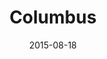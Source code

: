 ---
title: Columbus
date: 2015-08-18
images: [both-front.png, both-side.png]
props: [rbb, sb, wonder-woman-costume, rainbow-tutu, bondage-gear, black-boots, tiara, silver-sparkly-fedora, studded-black-choker, aviators, earrings, disco-ball, glitter-stick, sparkly-star-stick, flower-lights, rainbow-background, wood-chair, blue-happy-sticker, green-happy-sticker, divine-eyebrows]
---